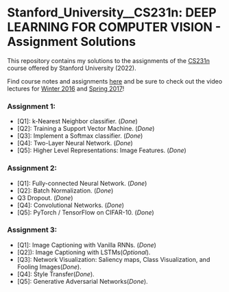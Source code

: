 # Stanford_University__CS231n: DEEP LEARNING FOR COMPUTER VISION - Assignment Solutions

This repository contains my solutions to the assignments of the [CS231n](http://cs231n.stanford.edu/) course offered by Stanford University (2022).

Find course notes and assignments [here](http://cs231n.github.io) and be sure to check out the video lectures for [Winter 2016](https://www.youtube.com/playlist?list=PLkt2uSq6rBVctENoVBg1TpCC7OQi31AlC) and [Spring 2017](https://www.youtube.com/playlist?list=PLC1qU-LWwrF64f4QKQT-Vg5Wr4qEE1Zxk)!



### Assignment 1:
- [Q1]: k-Nearest Neighbor classifier. (_Done_)
- [Q2]: Training a Support Vector Machine. (_Done_)
- [Q3]: Implement a Softmax classifier. (_Done_)
- [Q4]: Two-Layer Neural Network. (_Done_)
- [Q5]: Higher Level Representations: Image Features. (_Done_)

### Assignment 2:
- [Q1]: Fully-connected Neural Network. (_Done_)
- [Q2]: Batch Normalization. (_Done_)
- Q3 Dropout. (_Done_)
- [Q4]: Convolutional Networks. (_Done_)
- [Q5]: PyTorch / TensorFlow on CIFAR-10. (_Done_)

### Assignment 3:
- [Q1]: Image Captioning with Vanilla RNNs. (_Done_)
- [Q2]): Image Captioning with LSTMs(_Optional_). 
- [Q3]: Network Visualization: Saliency maps, Class Visualization, and Fooling Images(_Done_). 
- [Q4]: Style Transfer(_Done_). 
- [Q5]: Generative Adversarial Networks(_Done_).
